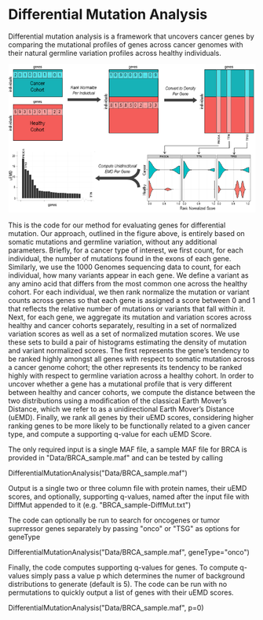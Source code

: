 # Differential Mutation Analysis

Differential mutation analysis is a framework that uncovers cancer genes by comparing the mutational profiles of genes across cancer genomes with their natural germline variation profiles across healthy individuals.

![Method Overview](https://github.com/PFPrzytycki/Differential-Mutation-Analysis/blob/master/Method%20Overview.png)

This is the code for our method for evaluating genes for differential mutation. Our approach, outlined in the figure above, is entirely based on somatic mutations and germline variation, without any additional parameters. Briefly, for a cancer type of interest, we first count, for each individual, the number of mutations found in the exons of each gene. Similarly, we use the 1000 Genomes sequencing data to count, for each individual, how many variants appear in each gene. We define a variant as any amino acid that differs from the most common one across the healthy cohort. For each individual, we then rank normalize the mutation or variant counts across genes so that each gene is assigned a score between 0 and 1 that reflects the relative number of mutations or variants that fall within it. Next, for each gene, we aggregate its mutation and variation scores across healthy and cancer cohorts separately, resulting in a set of normalized variation scores as well as a set of normalized mutation scores. We use these sets to build a pair of histograms estimating the density of mutation and variant normalized scores. The first represents the gene’s tendency to be ranked highly amongst all genes with respect to somatic mutation across a cancer genome cohort; the other represents its tendency to be ranked highly with respect to germline variation across a healthy cohort. In order to uncover whether a gene has a mutational profile that is very different between healthy and cancer cohorts, we compute the distance between the two distributions using a modification of the classical Earth Mover’s Distance, which we refer to as a unidirectional Earth Mover’s Distance (uEMD). Finally, we rank all genes by their uEMD scores, considering higher ranking genes to be more likely to be functionally related to a given cancer type, and compute a supporting q-value for each uEMD Score.


The only required input is a single MAF file, a sample MAF file for BRCA is provided in "Data/BRCA_sample.maf" and can be tested by calling

DifferentialMutationAnalysis("Data/BRCA_sample.maf")

Output is a single two or three column file with protein names, their uEMD scores, and optionally, supporting q-values, named after the input file with DiffMut appended to it (e.g. "BRCA_sample-DiffMut.txt")

The code can optionally be run to search for oncogenes or tumor suprressor genes separately by passing "onco" or "TSG" as options for geneType

DifferentialMutationAnalysis("Data/BRCA_sample.maf", geneType="onco")

Finally, the code computes supporting q-values for genes. To compute q-values simply pass a value p which determines the numer of background distributions to generate (default is 5). The code can be run with no permutations to quickly output a list of genes with their uEMD scores.
 
DifferentialMutationAnalysis("Data/BRCA_sample.maf", p=0)
